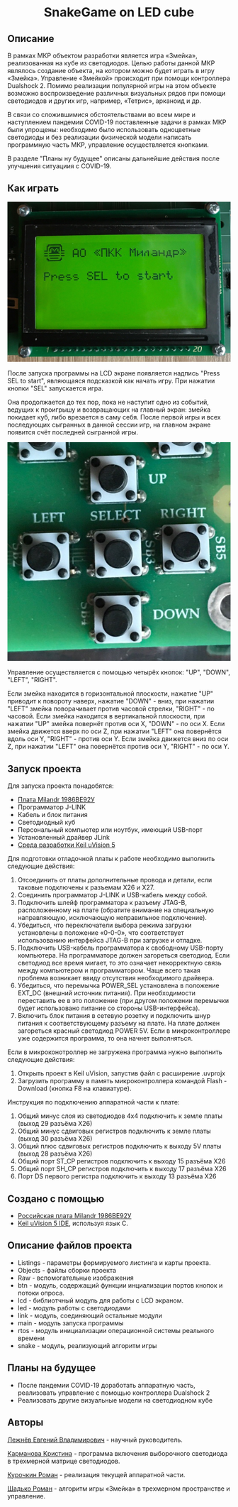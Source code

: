 <h1 align="center">SnakeGame on LED cube</h1>

## Описание

В рамках МКР объектом разработки является игра «Змейка», реализованная на кубе из светодиодов. Целью работы данной МКР являлось создание объекта, на котором можно будет играть в игру «Змейка». Управление «Змейкой» происходит при помощи контроллера Dualshock 2. Помимо реализации популярной игры на этом объекте возможно воспроизведение различных визуальных рядов при помощи светодиодов и других игр, например, «Тетрис», арканоид и др.

В связи со сложившимися обстоятельствами во всем мире и наступлением пандемии COVID-19 поставленные задачи в рамках МКР были упрощены: необходимо было использовать одноцветные светодиоды и без реализации физической модели написать программную часть МКР, управление осуществляется кнопками.

В разделе "Планы ну будущее" описаны дальнейшие действия после улучшения ситуациия с COVID-19.

## Как играть

<p align="center"><img src="https://github.com/ro-SH/LEDcube_SnakeGame/blob/master/Raw/LCD.png"></p>

После запуска программы на LCD экране появляется надпись "Press SEL to start", являющаяся подсказкой как начать игру. При нажатии кнопки "SEL" запускается игра.

Она продолжается до тех пор, пока не наступит одно из событий, ведущих к проигрышу и возвращающих на главный экран: змейка покидает куб, либо врезается в саму себя. После первой игры и всех последующих сыгранных в данной сессии игр, на главном экране появится счёт последней сыгранной игры.

<p align="center"><img src="https://github.com/ro-SH/LEDcube_SnakeGame/blob/master/Raw/buttons.png"></p>

Управление осуществляется с помощью четырёх кнопок: "UP", "DOWN", "LEFT", "RIGHT".

Если змейка находится в горизонтальной плоскости, нажатие "UP" приводит к повороту наверх, нажатие "DOWN" - вниз, при нажатии "LEFT" змейка поворачивает против часовой стрелки, "RIGHT" - по часовой. Если змейка находится в вертикальной плоскости, при нажатии "UP" змейка повернёт против оси X, "DOWN" - по оси X. Если змейка движется вверх по оси Z, при нажатии "LEFT" она повернётся вдоль оси Y, "RIGHT" - против оси Y. Если змейка движется вниз по оси Z, при нажатии "LEFT" она повернётся против оси Y, "RIGHT" - по оси Y.

## Запуск проекта

Для запуска проекта понадобятся:
- [Плата Milandr 1986ВЕ92У](https://ic.milandr.ru/products/programmno_otladochnye_sredstva/otladochnye_komplekty/otladochnyy_komplekt_dlya_mikrokontrollera_1986ve92u_k1986ve92qi/)
- Программатор J-LINK
- Кабель и блок питания
- Светодиодный куб
- Персональный компьютер или ноутбук, имеющий USB-порт
- Установленный драйвер JLink
- [Среда разработки Keil uVision 5](https://www.keil.com/download/product/)

Для подготовки отладочной платы к работе необходимо выполнить следующие
действия:
1. Отсоединить от платы дополнительные провода и детали, если таковые
подключены к разъемам Х26 и Х27.
2. Соединить программатор J-LINK и USB-кабель между собой.
3. Подключить шлейф программатора к разъему JTAG-B, расположенному на
плате (обратите внимание на специальную направляющую, исключающую неправильное
подключение).
4. Убедиться, что переключатели выбора режима загрузки установлены в положение «0-0-0», что соответствует использованию интерфейса JTAG-B
при загрузке и отладке.
5. Подключить USB-кабель программатора к свободному USB-порту компьютера. На программаторе должен загореться светодиод.
Если светодиод все время мигает, то это означает некорректную связь между компьютером и программатором. Чаще всего такая проблема возникает ввиду отсутствия необходимого драйвера.
6. Убедиться, что перемычка POWER_SEL установлена в положение EXT_DC (внешний источник питания). При необходимости переставить ее в это положение (при другом положении перемычки будет использовано питание со стороны USB-интерфейса).
7. Включить блок питания в сетевую розетку и подключить шнур питания к соответствующему разъему на плате. На плате должен загореться красный светодиод POWER 5V. Если в микроконтроллере уже содержится программа, то она начнет выполняться.

Если в микроконотроллер не загружена программа нужно выполнить следующие действия:
1. Открыть проект в Keil uVision, запустив файл с расширение .uvprojx
2. Загрузить программу в память микроконтроллера командой Flash - Download (кнопка F8 на клавиатуре).

Инструкция по подключению аппаратной части к плате:
1. Общий минус слоя из светодиодов 4х4 подключить к земле платы (выход 29 разъёма Х26)
2. Общий минус сдвиговых регистров подключить к земле платы (выход 30 разъёма Х26)
3. Общий плюс сдвиговых регистров подключить к выходу 5V платы (выход 28 разъёма Х26)
4. Общий порт ST_CP регистров подключить к выходу 15 разъёма Х26
5. Общий порт SH_CP регистров подключить к выходу 17 разъёма Х26
6. Порт DS первого регистра подключить к выходу 13 разъёма Х26

## Создано с помощью

- [Российская плата Milandr 1986ВЕ92У](https://github.com/ro-SH/LEDcube_SnakeGame/blob/master/Raw/milandr.png)
- [Keil uVision 5 IDE](https://github.com/ro-SH/LEDcube_SnakeGame/blob/master/Raw/keil.png), используя язык C.

## Описание файлов проекта

- Listings - параметры формируемого листинга и карты проекта.
- Objects - файлы сборки проекта
- Raw - вспомогательные изображения
- btn - модуль, содержащий функции инциализации портов кнопок и потоки опроса.
- lcd - библиотчный модуль для работы с LCD экраном.
- led - модуль работы с светодиодами
- link - модуль, соединяющий остальные модули
- main - модуль запуска программы
- rtos - модуль инициализации операционной системы реального времени
- snake - модуль, реализующий алгоритм игры

## Планы на будущее

- После пандемии COVID-19 доработать аппаратную часть, реализовать управление с помощью контроллера Dualshock 2
- Реализовать другие визуальные модели на светодиодном кубе

## Авторы

[Лежнёв Евгений Владимирович](https://github.com/evgenii-lezhnev) - научный руководитель.

[Карманова Кристина](https://github.com/Kkrisss) - программа включения выборочного светодиода в трехмерной матрице светодиодов.

[Курочкин Роман](https://github.com/dlinniyvintagniy) - реализация текущей аппаратной части.

[Шадько Роман](https://github.com/ro-SH) - алгоритм игры «Змейка» в трехмерном пространстве и управление.
